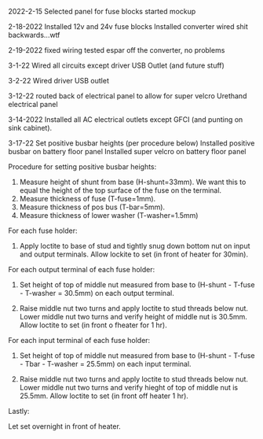 2022-2-15
Selected panel for fuse blocks
started mockup

2-18-2022
Installed 12v and 24v fuse blocks
Installed converter
wired shit backwards...wtf

2-19-2022
fixed wiring
tested espar off the converter, no problems

3-1-22
Wired all circuits except driver USB Outlet (and future stuff)

3-2-22
Wired driver USB outlet

3-12-22
routed back of electrical panel to allow for super velcro
Urethand electrical panel

3-14-2022
Installed all AC electrical outlets except GFCI (and punting on sink cabinet).

3-17-22
Set positive busbar heights (per procedure below)
Installed positive busbar on battery floor panel
Installed super velcro on battery floor panel

Procedure for setting positive busbar heights:

1. Measure height of shunt from base (H-shunt=33mm).  We want this to equal the height of the top surface of the fuse on the terminal.
2. Measure thickness of fuse (T-fuse=1mm).
3. Measure thickness of pos bus (T-bar=5mm).
4. Measure thickness of lower washer (T-washer=1.5mm)

For each fuse holder:

1. Apply loctite to base of stud and tightly snug down bottom nut on input and output terminals. Allow lockite to set (in front of heater for 30min).

For each output terminal of each fuse holder:

1. Set height of top of middle nut measured from base to (H-shunt - T-fuse - T-washer = 30.5mm) on each output terminal.

2. Raise middle nut two turns and apply loctite to stud threads below nut.  Lower middle nut two turns and verify height of middle nut is 30.5mm.  Allow loctite to set (in front o fheater for 1 hr).

For each input terminal of each fuse holder:

1. Set height of top of middle nut measured from base to (H-shunt - T-fuse - Tbar - T-washer = 25.5mm) on each input terminal.

2. Raise middle nut two turns and apply loctite to stud threads below nut.  Lower middle nut two turns and verify hieght of top of middle nut is 25.5mm. Allow loctite to set (in front off heater 1 hr).

Lastly:

Let set overnight in front of heater.


